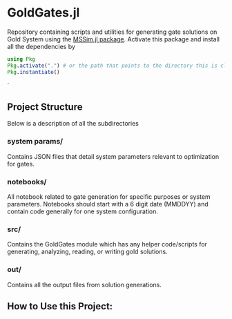 # GoldGates.jl
Repository containing scripts and utilities for generating gate solutions on Gold System using the [MSSim.jl package](https://github.com/euriqa-brassboard/MSSim.jl).
Activate this package and install all the dependencies by

```julia
using Pkg
Pkg.activate(".") # or the path that points to the directory this is cloned to
Pkg.instantiate()
```
`

## Project Structure
Below is a description of all the subdirectories

### system params/
Contains JSON files that detail system parameters relevant to optimization for gates.

### notebooks/
All notebook related to gate generation for specific purposes or system parameters.
Notebooks should start with a 6 digit date (MMDDYY) and contain code generally for one system configuration.

### src/
Contains the GoldGates module which has any helper code/scripts for generating, analyzing, reading, or writing gold solutions.

### out/
Contains all the output files from solution generations.

## How to Use this Project:
